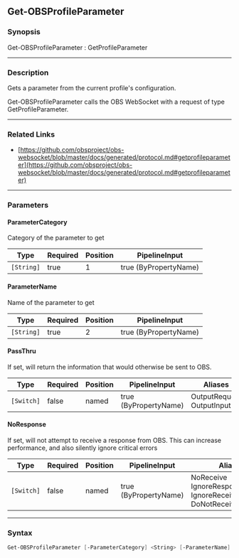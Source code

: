 Get-OBSProfileParameter
-----------------------




### Synopsis
Get-OBSProfileParameter : GetProfileParameter



---


### Description

Gets a parameter from the current profile's configuration.


Get-OBSProfileParameter calls the OBS WebSocket with a request of type GetProfileParameter.



---


### Related Links
* [https://github.com/obsproject/obs-websocket/blob/master/docs/generated/protocol.md#getprofileparameter](https://github.com/obsproject/obs-websocket/blob/master/docs/generated/protocol.md#getprofileparameter)





---


### Parameters
#### **ParameterCategory**

Category of the parameter to get






|Type      |Required|Position|PipelineInput        |
|----------|--------|--------|---------------------|
|`[String]`|true    |1       |true (ByPropertyName)|



#### **ParameterName**

Name of the parameter to get






|Type      |Required|Position|PipelineInput        |
|----------|--------|--------|---------------------|
|`[String]`|true    |2       |true (ByPropertyName)|



#### **PassThru**

If set, will return the information that would otherwise be sent to OBS.






|Type      |Required|Position|PipelineInput        |Aliases                      |
|----------|--------|--------|---------------------|-----------------------------|
|`[Switch]`|false   |named   |true (ByPropertyName)|OutputRequest<br/>OutputInput|



#### **NoResponse**

If set, will not attempt to receive a response from OBS.
This can increase performance, and also silently ignore critical errors






|Type      |Required|Position|PipelineInput        |Aliases                                                                |
|----------|--------|--------|---------------------|-----------------------------------------------------------------------|
|`[Switch]`|false   |named   |true (ByPropertyName)|NoReceive<br/>IgnoreResponse<br/>IgnoreReceive<br/>DoNotReceiveResponse|





---


### Syntax
```PowerShell
Get-OBSProfileParameter [-ParameterCategory] <String> [-ParameterName] <String> [-PassThru] [-NoResponse] [<CommonParameters>]
```
